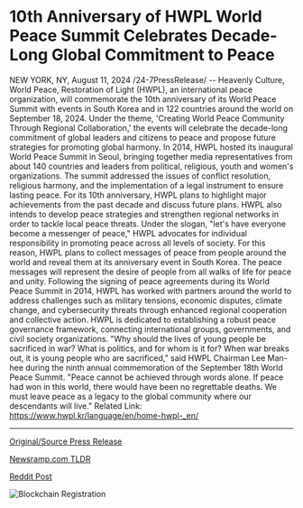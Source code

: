 # 10th Anniversary of HWPL World Peace Summit Celebrates Decade-Long Global Commitment to Peace

NEW YORK, NY, August 11, 2024 /24-7PressRelease/ -- Heavenly Culture, World Peace, Restoration of Light (HWPL), an international peace organization, will commemorate the 10th anniversary of its World Peace Summit with events in South Korea and in 122 countries around the world on September 18, 2024. Under the theme, 'Creating World Peace Community Through Regional Collaboration,' the events will celebrate the decade-long commitment of global leaders and citizens to peace and propose future strategies for promoting global harmony.  In 2014, HWPL hosted its inaugural World Peace Summit in Seoul, bringing together media representatives from about 140 countries and leaders from political, religious, youth and women's organizations. The summit addressed the issues of conflict resolution, religious harmony, and the implementation of a legal instrument to ensure lasting peace.  For its 10th anniversary, HWPL plans to highlight major achievements from the past decade and discuss future plans. HWPL also intends to develop peace strategies and strengthen regional networks in order to tackle local peace threats.   Under the slogan, "let's have everyone become a messenger of peace," HWPL advocates for individual responsibility in promoting peace across all levels of society. For this reason, HWPL plans to collect messages of peace from people around the world and reveal them at its anniversary event in South Korea. The peace messages will represent the desire of people from all walks of life for peace and unity.  Following the signing of peace agreements during its World Peace Summit in 2014, HWPL has worked with partners around the world to address challenges such as military tensions, economic disputes, climate change, and cybersecurity threats through enhanced regional cooperation and collective action. HWPL is dedicated to establishing a robust peace governance framework, connecting international groups, governments, and civil society organizations.   "Why should the lives of young people be sacrificed in war? What is politics, and for whom is it for? When war breaks out, it is young people who are sacrificed," said HWPL Chairman Lee Man-hee during the ninth annual commemoration of the September 18th World Peace Summit. "Peace cannot be achieved through words alone. If peace had won in this world, there would have been no regrettable deaths. We must leave peace as a legacy to the global community where our descendants will live."  Related Link: https://www.hwpl.kr/language/en/home-hwpl-_en/ 

---

[Original/Source Press Release](https://www.24-7pressrelease.com/press-release/513306/10th-anniversary-of-hwpl-world-peace-summit-celebrates-decade-long-global-commitment-to-peace)
                    

[Newsramp.com TLDR](None) 



[Reddit Post](https://www.reddit.com/r/newsramp/comments/1ept91v/hwpl_to_commemorate_10th_anniversary_of_world/) 



![Blockchain Registration](https://cdn.newsramp.app/24-7PressRelease/qrcode/248/11/apexm5yE.webp)